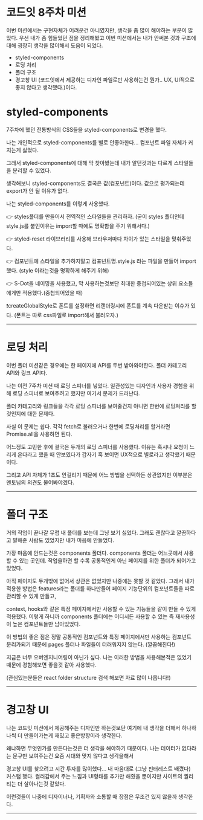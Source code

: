 # 코드잇 8주차 미션

이번 미션에서는 구현자체가 어려운건 아니였지만, 생각을 좀 많이 해야하는 부분이 많았다.
우선 내가 좀 힘들었던 점을 정리해봤고 이번 미션에서는 내가 안써본 것과 구조에 대해 굉장히 생각을 많이해서 도움이 되었다.

- styled-components
- 로딩 처리
- 폴더 구조
- 경고창 UI (코드잇에서 제공하는 디자인 파일로만 사용하는건 뭔가.. UX, UI적으로 좋지 않다고 생각했다.)이다.

# styled-components

7주차에 했던 전통방식의 CSS들을 styled-components로 변경을 했다.

나는 개인적으로 styled-components를 별로 안좋아한다... 컴포넌트 파일 자체가 커지는게 싫었다.

그래서 styled-components에 대해 막 찾아봤는데 내가 알던것과는 다르게 스타일들을 분리할 수 있었다.

생각해보니 styled-components도 결국은 값(컴포넌트)이다. 값으로 평가되는데 export가 안 될 이유가 없다.

나는 styled-components를 이렇게 사용했다.

👉 styles폴더를 만들어서 전역적인 스타일들을 관리하자. (굳이 styles 폴더인데 style.js를 붙인이유는 import할 때에도 명확함을 주기 위해서다.)

👉 styled-reset 라이브러리를 사용해 브라우저마다 차이가 있는 스타일을 맞춰주었다.

👉 컴포넌트에 스타일을 추가하지말고 컴포넌트명.style.js 라는 파일을 만들어 import 했다. (style 이라는것을 명확하게 해주기 위해)

👉 S-Dot을 네이밍을 사용했고, 막 사용하는것보단 최대한 중첩되어있는 상위 요소들에게만 적용했다.(중첩되어있을 때)

❗️createGlobalStyle로 폰트를 설정하면 리랜더링시에 폰트를 계속 다운받는 이슈가 있다. (폰트는 따로 css파일로 import해서 불러오자.)

---

# 로딩 처리

이번 폴더 미션같은 경우에는 한 페이지에 API를 두번 받아와야한다. 폴더 카테고리 API와 링크 API다.

나는 이전 7주차 미션 때 로딩 스피너를 넣었다. 일관성있는 디자인과 사용자 경험을 위해 로딩 스피너로 보여주려고 했지만 여기서 문제가 드러난다.

폴더 카테고리와 링크들을 각각 로딩 스피너를 보여줄건지 아니면 한번에 로딩처리를 할 것인지에 대한 문제다.

사실 이 문제는 쉽다. 각각 fetch로 불러오거나 한번에 로딩처리를 할거라면 Promise.all을 사용하면 된다.

어느정도 고민한 후에 결국은 두개의 로딩 스피너를 사용했다. 이유는 혹시나 요청이 느리게 온다라고 했을 때 안보였다가 갑자기 훅 보이면 UX적으로 별로라고 생각했기 때문이다.

그리고 API 자체가 1초도 안걸리기 때문에 어느 방법을 선택하든 상관없지만 이부분은 멘토님의 의견도 물어봐야겠다.

---

# 폴더 구조

거의 작업이 끝나갈 무렵 내 폴더를 보는데 그냥 보기 싫었다. 그래도 괜찮다고 깔끔하다고 말해준 사람도 있었지만 내가 마음에 안들었다.

가장 마음에 안드는것은 components 폴더다. components 폴더는 어느곳에서 사용할 수 있는 곳인데. 작업을하면 할 수록 공통적인게 아닌 페이지를 위한 폴더가 되어가고 있었다.

아직 페이지도 두개밖에 없어서 상관은 없었지만 나중에는 못할 것 같았다. 그래서 내가 적용한 방법은 features라는 폴더를 하나만들어
페이지 기능단위의 컴포넌트들을 따로 관리할 수 있게 만들고,

context, hooks와 같은 특정 페이지에서만 사용할 수 있는 기능들을 같이 만들 수 있게 적용했다. 이렇게 하니까 components 폴더에는 어디서든 사용할 수 있는 즉 재사용성이 높은 컴포넌트들만 남아있었다.

이 방법의 좋은 점은 정말 공통적인 컴포넌트와 특정 페이지에서만 사용하는 컴포넌트 분리가되기 때문에 pages 폴더나 파일들이 더러워지지 않는다. (깔끔해진다!)

지금은 너무 오버엔지니어링이 아닌가 싶다. 나는 이러한 방법을 사용해본적은 없었기 때문에 경험해보면 좋을것 같아 사용했다.

(관심있는분들은 react folder structure 검색 해보면 자료 많이 나옵니다!)

---

# 경고창 UI

나는 코드잇 미션에서 제공해주는 디자인만 하는것보단 여기에 내 생각을 더해서 하나하나씩 더 만들어가는게 재밌고 좋은방향이라 생각한다.

왜냐하면 무엇인가를 만든다는것은 더 생각을 해야하기 때문이다. 나는 데이터가 없다라는 문구만 보여주는건 요즘 시대와 맞지 않다고 생각을해서

경고창 UI를 찾으려고 시간 투자를 많이했다... 내 마음대로 (그냥 핀터레스트 배꼈다) 커스텀 했다. 컬러감에서 주는 느낌과 UI형태를 추가만 해줬을 뿐이지만 사이트의 퀄리티는 더 살아나는것 같았다.

이런것들이 나중에 디자이너나, 기획자와 소통할 때 장점은 무조건 있지 않을까 생각한다.

---
